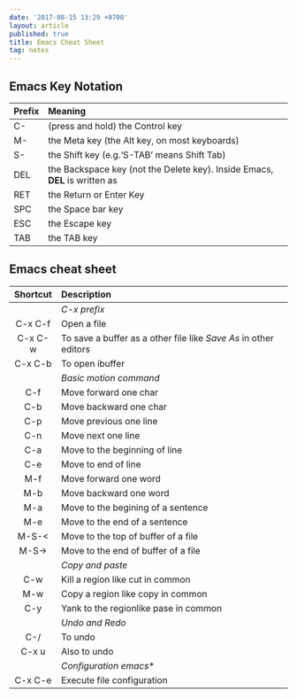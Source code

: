 ```yaml
---
date: '2017-08-15 13:29 +0700'
layout: article
published: true
title: Emacs Cheat Sheet
tag: notes
---
```

## Emacs Key Notation


|Prefix| Meaning           |
|:-------|:---------------------|
|C-|(press and hold) the Control key|
|M-|the Meta key (the Alt key, on most keyboards)|
|S-|the Shift key (e.g.‘S-TAB’ means Shift Tab)|
|DEL|the Backspace key (not the Delete key). Inside Emacs, **DEL** is written as **<backspace>**|
|RET|the Return or Enter Key|
|SPC|the Space bar key|
|ESC|the Escape key|
|TAB|the TAB key|

## Emacs cheat sheet

|Shortcut| Description           |
|:-------:|:---------------------|
|| *C-x prefix* |
|C-x C-f| Open a file|
|C-x C-w| To save a buffer as a other file like *Save As* in other editors|
|C-x C-b| To open ibuffer|
|| *Basic motion command*|
|C-f| Move forward one char|
|C-b| Move backward one char|
|C-p| Move previous one line|
|C-n| Move next one line |
|C-a| Move to the beginning of line|
|C-e| Move to end of line|
|M-f| Move forward one word|
|M-b| Move backward one word|
|M-a| Move to the begining of a sentence|
|M-e| Move to the end of a sentence|
|M-S-<|Move to the top of buffer of a file|
|M-S->|Move to the end of buffer of a file|
||*Copy and paste*|
|C-w|Kill a region like cut in common|
|M-w|Copy a region like copy in common|
|C-y|Yank to the regionlike pase in common|
||*Undo and Redo*|
|C-/| To undo|
|C-x u| Also to undo|
||*Configuration emacs**|
|C-x C-e|Execute file configuration|
